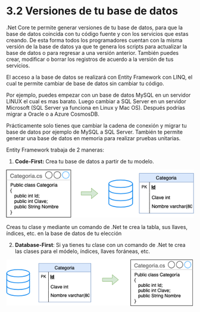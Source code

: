 # 3.2 Versiones de tu base de datos

.Net Core te permite generar versiones de tu base de datos, para que la base de datos coincida con tu código fuente y con los servicios que estas creando. De esta forma todos los programadores cuentan con la misma versión de la base de datos ya que te genera los scripts para actualizar la base de datos o para regresar a una versión anterior. También puedes crear, modificar o borrar los registros de acuerdo a la versión de tus servicios.

El acceso a la base de datos se realizará con Entity Framework con LINQ, el cual te permite cambiar de base de datos sin cambiar tu código. 

Por ejemplo, puedes empezar con un base de datos MySQL en un servidor LINUX el cual es mas barato. Luego cambiar a SQL Server en un servidor Microsoft \(SQL Server ya funciona en Linux y Mac OS\). Después podrías migrar a Oracle o a Azure CosmosDB. 

Prácticamente solo tienes que cambiar la cadena de conexión y migrar tu base de datos por ejemplo de MySQL a SQL Server. También te permite generar una base de datos en memoria para realizar pruebas unitarias.

Entity Framework trabaja de 2 maneras:

1. **Code-First:** Crea tu base de datos a partir de tu modelo. 

![](../.gitbook/assets/image%20%2888%29.png)

 Creas tu clase y mediante un comando de .Net te crea la tabla, sus llaves, índices, etc. en la base de datos de tu elección

2. **Database-First**: Si ya tienes tu clase con un comando de .Net te crea las clases para el módelo, índices, llaves foráneas, etc.

![](../.gitbook/assets/image%20%284%29.png)







